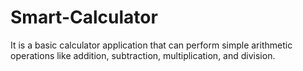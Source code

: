 # Smart-Calculator
It is a basic calculator application that can perform simple arithmetic operations like addition, subtraction, multiplication, and division.
